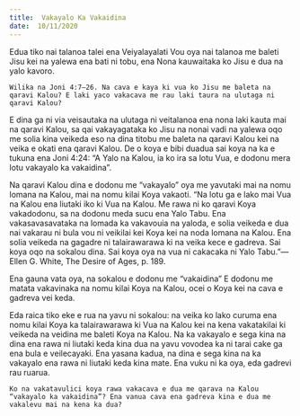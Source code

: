```yaml
---
title:  Vakayalo Ka Vakaidina
date:  10/11/2020
---
```


Edua tiko nai talanoa talei ena Veiyalayalati Vou oya nai talanoa me baleti Jisu kei na yalewa ena bati ni tobu, ena Nona kauwaitaka ko Jisu e dua na yalo kavoro.

`Wilika na Joni 4:7–26. Na cava e kaya ki vua ko Jisu me baleta na qaravi Kalou? E laki yaco vakacava me rau laki taura na ulutaga ni qaravi Kalou?`

E dina ga ni via veisautaka na ulutaga ni veitalanoa ena nona laki kauta mai na qaravi Kalou, sa qai vakayagataka ko Jisu na nonai vadi na yalewa oqo me solia kina veikeda eso na dina titobu me baleta na qaravi Kalou kei na veika e okati ena qaravi Kalou. De o koya e bibi duadua sai koya na ka e tukuna ena Joni 4:24: “A Yalo na Kalou, ia ko ira sa lotu Vua, e dodonu mera lotu vakayalo ka vakaidina”.

Na qaravi Kalou dina e dodonu me “vakayalo” oya me yavutaki mai na nomu lomana na Kalou, mai na nomu kilai Koya vakaoti. “Na lotu ga e lako mai Vua na Kalou ena liutaki iko ki Vua na Kalou. Me rawa ni ko qaravi Koya vakadodonu, sa na dodonu meda sucu ena Yalo Tabu. Ena vakasavasavataka na lomada ka vakavouia na yaloda, e solia veikeda e dua nai vakarau ni bula vou ni veikilai kei Koya kei na noda lomana na Kalou. Ena solia veikeda na gagadre ni talairawarawa ki na veika kece e gadreva. Sai koya oqo na sokalou dina. Sai koya oya na vua ni cakacaka ni Yalo Tabu.”—Ellen G. White, The Desire of Ages, p. 189.

Ena gauna vata oya, na sokalou e dodonu me “vakaidina” E dodonu me matata vakavinaka na nomu kilai Koya na Kalou, ocei o Koya kei na cava e gadreva vei keda.

Eda raica tiko eke e rua na yavu ni sokalou: na veika ko lako curuma ena nomu kilai Koya ka talairawarawa ki Vua na Kalou kei na kena vakatakilai ki veikeda na veidina me baleti Koya na Kalou. Na ka vakayalo e sega kina na dina ena rawa ni liutaki keda kina dua na yavu vovodea ka ni tarai cake ga ena bula e veilecayaki. Ena yasana kadua, na dina e sega kina na ka vakayalo ena rawa ni liutaki keda kina mate. Ena vuku ni ka oya, eda gadrevi rau ruarua.

`Ko na vakatavulici koya rawa vakacava e dua me qarava na Kalou “vakayalo ka vakaidina”? Ena vanua cava ena gadreva kina e dua me vakalevu mai na kena ka dua?`